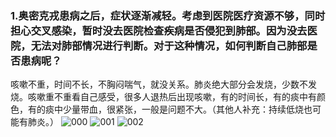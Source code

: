 ### 1.奥密克戎患病之后，症状逐渐减轻。考虑到医院医疗资源不够，同时担心交叉感染，暂时没去医院检查疾病是否侵犯到肺部。因为没去医院，无法对肺部情况进行判断。对于这种情况，如何判断自己肺部是否患病呢？

咳嗽不重，时间不长，不胸闷喘气，就没关系。肺炎绝大部分会发烧，少数不发烧。咳嗽重不重看自己感受，很多人退热后出现咳嗽，有的时间长，有的痰中有颜色，有的痰中少量带血，很紧张，一般是问题不大。（其他人补充：持续低烧也可能有肺炎。）
![000](https://user-images.githubusercontent.com/19504866/210102474-b1a66391-c50a-4841-84f5-980cad78f082.jpg)
![001](https://user-images.githubusercontent.com/19504866/210102481-b74dd792-7990-47a5-8621-e486c4edae2b.jpg)
![002](https://user-images.githubusercontent.com/19504866/210102489-a6965e33-2885-4cfa-8454-e9e4919701ec.jpg)
